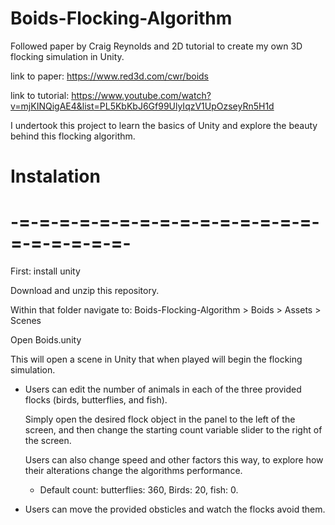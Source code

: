 # Boids-Flocking-Algorithm
Followed paper by Craig Reynolds and 2D tutorial to create my own 3D flocking simulation in Unity.


link to paper: https://www.red3d.com/cwr/boids 

link to tutorial: https://www.youtube.com/watch?v=mjKINQigAE4&list=PL5KbKbJ6Gf99UlyIqzV1UpOzseyRn5H1d


I undertook this project to learn the basics of Unity and explore the beauty behind this flocking algorithm.


# Instalation

# -=-=-=-=-=-=-=-=-=-=-=-=-=-=-=-=-=-=-=-=-=-

First: install unity

Download and unzip this repository.

Within that folder navigate to: Boids-Flocking-Algorithm > Boids > Assets > Scenes

Open Boids.unity

This will open a scene in Unity that when played will begin the flocking simulation.
  - Users can edit the number of animals in each of the three provided flocks (birds, butterflies, and fish).
  
    Simply open the desired flock object in the panel to the left of the screen, and then change the starting count variable slider to the right of the screen.
    
    Users can also change speed and other factors this way, to explore how their alterations change the algorithms performance.
    
      - Default count: butterflies: 360, Birds: 20, fish: 0.
      
  - Users can move the provided obsticles and watch the flocks avoid them.

